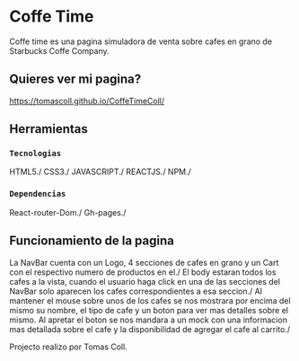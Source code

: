 # Coffe Time

Coffe time es una pagina simuladora de venta sobre cafes en grano de Starbucks Coffe Company.

## Quieres ver mi pagina?

https://tomascoll.github.io/CoffeTimeColl/

## Herramientas

### `Tecnologias`

HTML5./
CSS3./
JAVASCRIPT./
REACTJS./
NPM./

### `Dependencias`

React-router-Dom./
Gh-pages./

## Funcionamiento de la pagina

La NavBar cuenta con un Logo, 4 secciones de cafes en grano y un Cart con el respectivo numero de productos en el./
El body estaran todos los cafes a la vista, cuando el usuario haga click en una de las secciones del NavBar solo aparecen los cafes correspondientes a esa seccion./ 
Al mantener el mouse sobre unos de los cafes se nos mostrara por encima del mismo su nombre, el tipo de cafe y un boton para ver mas detalles sobre el mismo. Al apretar el boton se nos mandara a un mock con una informacion mas detallada sobre el cafe y la disponibilidad de agregar el cafe al carrito./

Projecto realizo por Tomas Coll.

